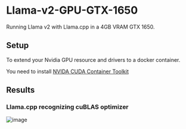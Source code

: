 # Llama-v2-GPU-GTX-1650

Running Llama v2 with Llama.cpp in a 4GB VRAM GTX 1650.

## Setup

To extend your Nvidia GPU resource and drivers to a docker container.

You need to install [NVIDA CUDA Container Toolkit](https://github.com/NVIDIA/nvidia-container-toolkit)

## Results

### Llama.cpp recognizing cuBLAS optimizer

![image](https://github.com/kevinknights29/Llama-v2-GPU-GTX-1650/assets/74464814/d9a0a31c-1f11-48af-a12a-6ebf39dad33d)
